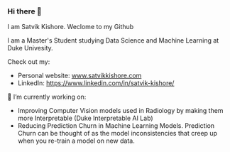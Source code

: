 ### Hi there 🖖

I am Satvik Kishore. 
Weclome to my Github

I am a Master's Student studying Data Science and Machine Learning at Duke Univesity.


Check out my:
- Personal website: www.satvikkishore.com
- LinkedIn: https://www.linkedin.com/in/satvik-kishore/


🔭 I’m currently working on:
- Improving Computer Vision models used in Radiology by making them more Interpretable (Duke Interpretable AI Lab)
- Reducing Prediction Churn in Machine Learning Models. Prediction Churn can be thought of as the model inconsistencies that creep up when you re-train a model on new data.
<!--
**satvikk/satvikk** is a ✨ _special_ ✨ repository because its `README.md` (this file) appears on your GitHub profile.

Here are some ideas to get you started:


- 🌱 I’m currently learning ...
- 👯 I’m looking to collaborate on ...
- 🤔 I’m looking for help with ...
- 💬 Ask me about ...
- 📫 How to reach me: ...
- 😄 Pronouns: ...
- ⚡ Fun fact: ...
-->
